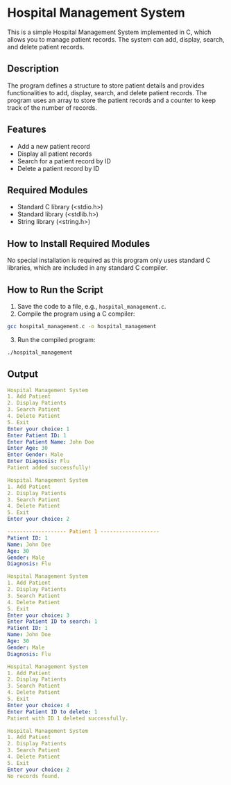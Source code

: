 # Hospital Management System
This is a simple Hospital Management System implemented in C, which allows you to manage patient records. The system can add, display, search, and delete patient records.

## Description
The program defines a structure to store patient details and provides functionalities to add, display, search, and delete patient records. The program uses an array to store the patient records and a counter to keep track of the number of records.

## Features
- Add a new patient record
- Display all patient records
- Search for a patient record by ID
- Delete a patient record by ID
  
## Required Modules
- Standard C library (<stdio.h>)
- Standard library (<stdlib.h>)
- String library (<string.h>)

## How to Install Required Modules
No special installation is required as this program only uses standard C libraries, which are included in any standard C compiler.

## How to Run the Script
1. Save the code to a file, e.g., `hospital_management.c`.
2. Compile the program using a C compiler:
```bash 
gcc hospital_management.c -o hospital_management
```
3. Run the compiled program:
```bash 
./hospital_management
```

## Output
```yaml
Hospital Management System
1. Add Patient
2. Display Patients
3. Search Patient
4. Delete Patient
5. Exit
Enter your choice: 1
Enter Patient ID: 1
Enter Patient Name: John Doe
Enter Age: 30
Enter Gender: Male
Enter Diagnosis: Flu
Patient added successfully!

Hospital Management System
1. Add Patient
2. Display Patients
3. Search Patient
4. Delete Patient
5. Exit
Enter your choice: 2

------------------- Patient 1 -------------------
Patient ID: 1
Name: John Doe
Age: 30
Gender: Male
Diagnosis: Flu

Hospital Management System
1. Add Patient
2. Display Patients
3. Search Patient
4. Delete Patient
5. Exit
Enter your choice: 3
Enter Patient ID to search: 1
Patient ID: 1
Name: John Doe
Age: 30
Gender: Male
Diagnosis: Flu

Hospital Management System
1. Add Patient
2. Display Patients
3. Search Patient
4. Delete Patient
5. Exit
Enter your choice: 4
Enter Patient ID to delete: 1
Patient with ID 1 deleted successfully.

Hospital Management System
1. Add Patient
2. Display Patients
3. Search Patient
4. Delete Patient
5. Exit
Enter your choice: 2
No records found.
```
